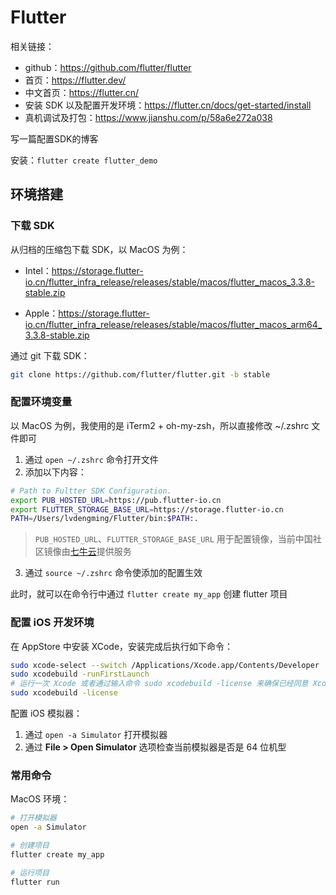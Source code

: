 # Flutter

相关链接：

+ github：https://github.com/flutter/flutter
+ 首页：https://flutter.dev/
+ 中文首页：https://flutter.cn/
+ 安装 SDK 以及配置开发环境：https://flutter.cn/docs/get-started/install
+ 真机调试及打包：https://www.jianshu.com/p/58a6e272a038

写一篇配置SDK的博客

安装：`flutter create flutter_demo`

## 环境搭建

### 下载 SDK

从归档的压缩包下载 SDK，以 MacOS 为例：

+ Intel：https://storage.flutter-io.cn/flutter_infra_release/releases/stable/macos/flutter_macos_3.3.8-stable.zip

+ Apple：https://storage.flutter-io.cn/flutter_infra_release/releases/stable/macos/flutter_macos_arm64_3.3.8-stable.zip

通过 git 下载 SDK：

```sh
git clone https://github.com/flutter/flutter.git -b stable
```

### 配置环境变量

以 MacOS 为例，我使用的是 iTerm2 + oh-my-zsh，所以直接修改 ~/.zshrc 文件即可

1. 通过 `open ~/.zshrc` 命令打开文件
2. 添加以下内容：

```sh
# Path to Fultter SDK Configuration.
export PUB_HOSTED_URL=https://pub.flutter-io.cn
export FLUTTER_STORAGE_BASE_URL=https://storage.flutter-io.cn
PATH=/Users/lvdengming/Flutter/bin:$PATH:.
```

> `PUB_HOSTED_URL`、`FLUTTER_STORAGE_BASE_URL` 用于配置镜像，当前中国社区镜像由[七牛云](https://sensors.qiniu.com/t/n9Q)提供服务

3. 通过 `source ~/.zshrc` 命令使添加的配置生效

此时，就可以在命令行中通过 `flutter create my_app` 创建 flutter 项目

### 配置 iOS 开发环境

在 AppStore 中安装 XCode，安装完成后执行如下命令：

```sh
sudo xcode-select --switch /Applications/Xcode.app/Contents/Developer
sudo xcodebuild -runFirstLaunch
# 运行一次 Xcode 或者通过输入命令 sudo xcodebuild -license 来确保已经同意 Xcode 的许可协议
sudo xcodebuild -license
```

配置 iOS 模拟器：

1. 通过 `open -a Simulator` 打开模拟器
2. 通过 **File > Open Simulator** 选项检查当前模拟器是否是 64 位机型

### 常用命令

MacOS 环境：

```sh
# 打开模拟器
open -a Simulator

# 创建项目
flutter create my_app

# 运行项目
flutter run
```

